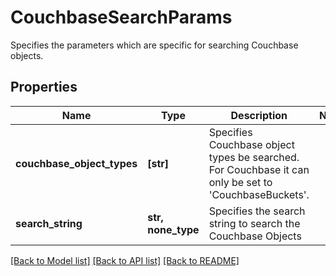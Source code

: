 # CouchbaseSearchParams

Specifies the parameters which are specific for searching Couchbase objects.

## Properties
Name | Type | Description | Notes
------------ | ------------- | ------------- | -------------
**couchbase_object_types** | **[str]** | Specifies Couchbase object types be searched. For Couchbase it can only be set to &#39;CouchbaseBuckets&#39;. | 
**search_string** | **str, none_type** | Specifies the search string to search the Couchbase Objects | 

[[Back to Model list]](../README.md#documentation-for-models) [[Back to API list]](../README.md#documentation-for-api-endpoints) [[Back to README]](../README.md)


